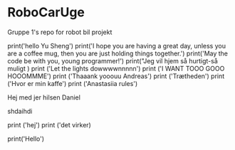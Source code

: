 # RoboCarUge
Gruppe 1's repo for robot bil projekt

print('hello  Yu Sheng')
print('I hope you are having a great day, unless you are a coffee mug, then you are just holding things together.')
print('May the code be with you, young programmer!')
print("Jeg vil hjem så hurtigt-så muligt )
print ('Let the lights dowwwwnnnnn')
print ('I WANT TOOO GOOO HOOOMMME')
print ('Thaaank yooouu Andreas')
print ('Trætheden')
print ('Hvor er min kaffe')
print ('Anastasiia rules')

Hej med jer hilsen Daniel

shdaihdi

print  ('hej')
print ('det virker)

print('Hello')
